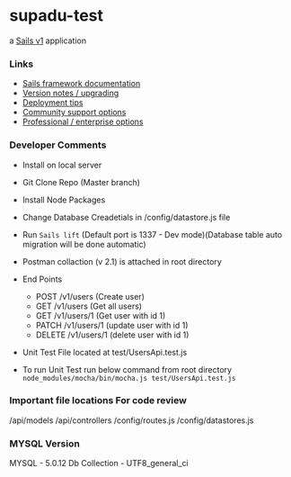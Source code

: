 # supadu-test

a [Sails v1](https://sailsjs.com) application


### Links

+ [Sails framework documentation](https://sailsjs.com/get-started)
+ [Version notes / upgrading](https://sailsjs.com/documentation/upgrading)
+ [Deployment tips](https://sailsjs.com/documentation/concepts/deployment)
+ [Community support options](https://sailsjs.com/support)
+ [Professional / enterprise options](https://sailsjs.com/enterprise)


### Developer Comments ###
- Install on local server
- Git Clone Repo (Master branch)
- Install Node Packages
- Change Database Creadetials in /config/datastore.js file
- Run `Sails lift` (Default port is 1337 - Dev mode)(Database table auto migration will be done automatic)
- Postman collaction (v 2.1) is attached in root directory
- End Points
    - POST /v1/users (Create user)
    - GET /v1/users (Get all users)
    - GET /v1/users/1 (Get user with id 1)
    - PATCH /v1/users/1 (update user with id 1)
    - DELETE /v1/users/1 (delete user with id 1)

- Unit Test File located at test/UsersApi.test.js
- To run Unit Test run below command from root directory 
    `node_modules/mocha/bin/mocha.js test/UsersApi.test.js`

### Important file locations For code review
/api/models
/api/controllers
/config/routes.js
/config/datastores.js

### MYSQL Version ###
MYSQL - 5.0.12
Db Collection - UTF8_general_ci


<!-- Internally, Sails used [`sails-generate@1.16.13`](https://github.com/balderdashy/sails-generate/tree/v1.16.13/lib/core-generators/new). -->



<!--
Note:  Generators are usually run using the globally-installed `sails` CLI (command-line interface).  This CLI version is _environment-specific_ rather than app-specific, thus over time, as a project's dependencies are upgraded or the project is worked on by different developers on different computers using different versions of Node.js, the Sails dependency in its package.json file may differ from the globally-installed Sails CLI release it was originally generated with.  (Be sure to always check out the relevant [upgrading guides](https://sailsjs.com/upgrading) before upgrading the version of Sails used by your app.  If you're stuck, [get help here](https://sailsjs.com/support).)
-->

